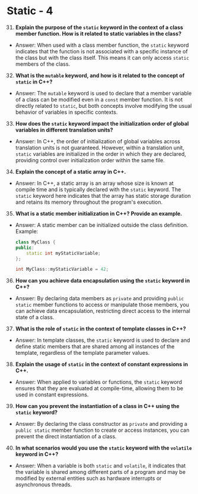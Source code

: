 # Static - 4

31. **Explain the purpose of the `static` keyword in the context of a class member function. How is it related to static variables in the class?**

* Answer: When used with a class member function, the `static` keyword indicates that the function is not associated with a specific instance of the class but with the class itself. This means it can only access `static` members of the class.

32. **What is the `mutable` keyword, and how is it related to the concept of `static` in C++?**

* Answer: The `mutable` keyword is used to declare that a member variable of a class can be modified even in a `const` member function. It is not directly related to `static`, but both concepts involve modifying the usual behavior of variables in specific contexts.

33. **How does the `static` keyword impact the initialization order of global variables in different translation units?**

* Answer: In C++, the order of initialization of global variables across translation units is not guaranteed. However, within a translation unit, `static` variables are initialized in the order in which they are declared, providing control over initialization order within the same file.

34. **Explain the concept of a static array in C++.**

* Answer: In C++, a static array is an array whose size is known at compile time and is typically declared with the `static` keyword. The `static` keyword here indicates that the array has static storage duration and retains its memory throughout the program's execution.

35. **What is a static member initialization in C++? Provide an example.**

*   Answer: A static member can be initialized outside the class definition. Example:

    ```cpp
    class MyClass {
    public:
        static int myStaticVariable;
    };

    int MyClass::myStaticVariable = 42;
    ```

36. **How can you achieve data encapsulation using the `static` keyword in C++?**

* Answer: By declaring data members as `private` and providing `public` `static` member functions to access or manipulate those members, you can achieve data encapsulation, restricting direct access to the internal state of a class.

37. **What is the role of `static` in the context of template classes in C++?**

* Answer: In template classes, the `static` keyword is used to declare and define static members that are shared among all instances of the template, regardless of the template parameter values.

38. **Explain the usage of `static` in the context of constant expressions in C++.**

* Answer: When applied to variables or functions, the `static` keyword ensures that they are evaluated at compile-time, allowing them to be used in constant expressions.

39. **How can you prevent the instantiation of a class in C++ using the `static` keyword?**

* Answer: By declaring the class constructor as `private` and providing a `public static` member function to create or access instances, you can prevent the direct instantiation of a class.

40. **In what scenarios would you use the `static` keyword with the `volatile` keyword in C++?**

* Answer: When a variable is both `static` and `volatile`, it indicates that the variable is shared among different parts of a program and may be modified by external entities such as hardware interrupts or asynchronous threads.
